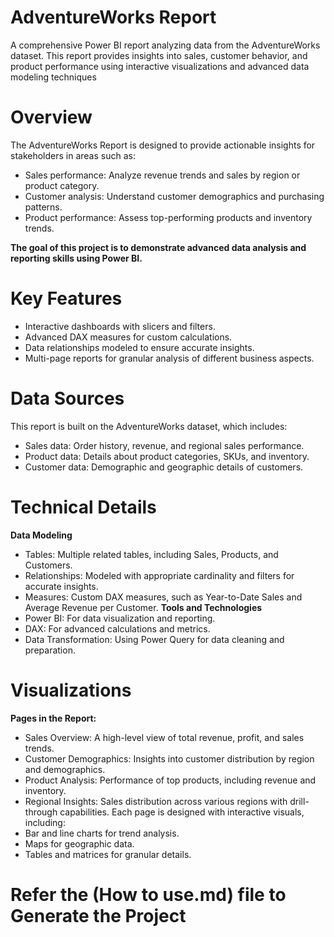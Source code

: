 # AdventureWorks Report 
A comprehensive Power BI report analyzing data from the AdventureWorks dataset. This report provides insights into sales, customer behavior, and product performance using interactive visualizations and advanced data modeling techniques
# Overview
The AdventureWorks Report is designed to provide actionable insights for stakeholders in areas such as:
- Sales performance: Analyze revenue trends and sales by region or product category.
- Customer analysis: Understand customer demographics and purchasing patterns.
- Product performance: Assess top-performing products and inventory trends.

 **The goal of this project is to demonstrate advanced data analysis and reporting skills using Power BI.**

# Key Features
- Interactive dashboards with slicers and filters.
- Advanced DAX measures for custom calculations.
- Data relationships modeled to ensure accurate insights.
- Multi-page reports for granular analysis of different business aspects.
# Data Sources
This report is built on the AdventureWorks dataset, which includes:
+ Sales data: Order history, revenue, and regional sales performance.
+ Product data: Details about product categories, SKUs, and inventory.
+ Customer data: Demographic and geographic details of customers.
# Technical Details
**Data Modeling**
+ Tables: Multiple related tables, including Sales, Products, and Customers.
+ Relationships: Modeled with appropriate cardinality and filters for accurate insights.
+ Measures: Custom DAX measures, such as Year-to-Date Sales and Average Revenue per Customer.
**Tools and Technologies**
+ Power BI: For data visualization and reporting.
+ DAX: For advanced calculations and metrics.
+ Data Transformation: Using Power Query for data cleaning and preparation.
# Visualizations
**Pages in the Report:**
+ Sales Overview: A high-level view of total revenue, profit, and sales trends.
+ Customer Demographics: Insights into customer distribution by region and demographics.
+ Product Analysis: Performance of top products, including revenue and inventory.
+ Regional Insights: Sales distribution across various regions with drill-through capabilities.
Each page is designed with interactive visuals, including:
+ Bar and line charts for trend analysis.
+ Maps for geographic data.
+ Tables and matrices for granular details.

 # Refer the (How to use.md) file to Generate the Project
